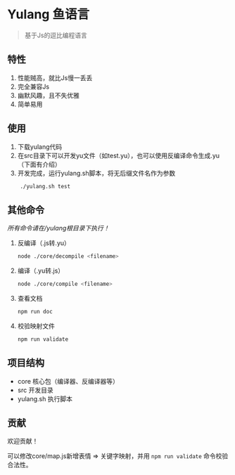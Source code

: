 # Yulang 鱼语言
> 基于Js的逗比编程语言

## 特性
1. 性能贼高，就比Js慢一丢丢
1. 完全兼容Js
1. 幽默风趣，且不失优雅
1. 简单易用

## 使用
1. 下载yulang代码
1. 在src目录下可以开发yu文件（如test.yu），也可以使用反编译命令生成.yu（下面有介绍）
1. 开发完成，运行yulang.sh脚本，将无后缀文件名作为参数
```bash
    ./yulang.sh test
```

## 其他命令
*所有命令请在/yulang根目录下执行！*
1. 反编译（.js转.yu）
    ```bash
    node ./core/decompile <filename>
    ```
2. 编译（.yu转.js）
    ```bash
    node ./core/compile <filename>
    ```
3. 查看文档
    ```bash
    npm run doc
    ```
4. 校验映射文件
    ```bash
    npm run validate
    ```

## 项目结构
- core 核心包（编译器、反编译器等）
- src 开发目录
- yulang.sh 执行脚本

## 贡献
欢迎贡献！

可以修改core/map.js新增表情 => 关键字映射，并用 `npm run validate` 命令校验合法性。

